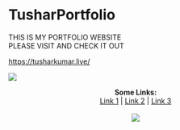 # TusharPortfolio
<p align="center">

<a> THIS IS MY PORTFOLIO WEBSITE<br>
PLEASE VISIT AND CHECK IT OUT</a> 

https://tusharkumar.live/

<img src="https://tusharkumar.live/coverpic.png">
</p>
<p align="center">
  <b>Some Links:</b><br>
  <a href="#">Link 1</a> |
  <a href="#">Link 2</a> |
  <a href="#">Link 3</a>
  <br><br>
  <img src="http://s.4cdn.org/image/title/105.gif">
</p>
